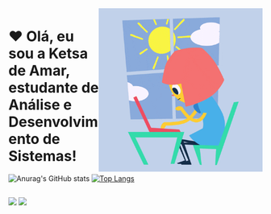 <img src = "Banner.gif" width = 325px align = "right">


# ❤️ Olá, eu sou a Ketsa de Amar, estudante de Análise e Desenvolvimento de Sistemas!






![Anurag's GitHub stats](https://github-readme-stats.vercel.app/api?username=ketsadeamar&show_icons=true&theme=dracula) [![Top Langs](https://github-readme-stats.vercel.app/api/top-langs/?username=ketsadeamar&hide_progress=true&theme=dracula)](https://github.com/anuraghazra/github-readme-stats)



</div>

##



<a href="https://instagram.com/ketsadeamar" target="_blank"><img src="https://img.shields.io/badge/-Instagram-%23E4405F?style=for-the-badge&logo=instagram&logoColor=white" target="_blank"></a>
<a href = "mailto:contatoketsadeamars@gmail.com"><img src="https://img.shields.io/badge/-Gmail-%23333?style=for-the-badge&logo=gmail&logoColor=white" target="_blank"></a>




 
